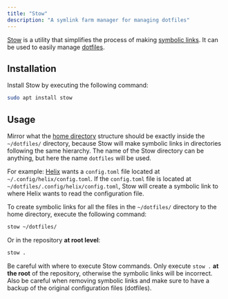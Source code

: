 ```yaml
---
title: "Stow"
description: "A symlink farm manager for managing dotfiles"
---
```


[Stow](https://www.gnu.org/software/stow/) is a utility that simplifies
the process of making [symbolic links](symbolic-link). It can be
used to easily manage [dotfiles](dotfiles).

## Installation
Install Stow by executing the following command:

```sh
sudo apt install stow
```

## Usage
Mirror what the [home directory](home-directory) structure should
be exactly inside the `~/dotfiles/` directory, because Stow will make
symbolic links in directories following the same hierarchy. The name of
the Stow directory can be anything, but here the name `dotfiles` will be
used.

For example: [Helix](helix) wants a `config.toml` file located at
`~/.config/helix/config.toml`. If the `config.toml` file is located at
`~/dotfiles/.config/helix/config.toml`, Stow will create a symbolic link
to where Helix wants to read the configuration file.

To create symbolic links for all the files in the `~/dotfiles/`
directory to the home directory, execute the following command:

```sh
stow ~/dotfiles/
```

Or in the repository **at root level**:

```sh
stow .
```

Be careful with where to execute Stow commands. Only execute `stow .`
**at the root** of the repository, otherwise the symbolic links will be
incorrect. Also be careful when removing symbolic links and make sure to
have a backup of the original configuration files (dotfiles).

